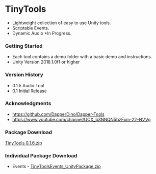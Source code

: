 # TinyTools
* Lightweight collection of easy to use Unity tools.
* Scriptable Events.
* Dynamic Audio *In Progress.

### Getting Started
* Each tool contains a demo folder with a basic demo and instructions.
* Unity Version 2018.1.0f1 or higher

### Version History
* 0.1.5 Audio Tool
* 0.1 Initial Release

### Acknowledgments

* https://github.com/DapperDino/Dapper-Tools
* https://www.youtube.com/channel/UCX_b3NNQN5bzExm-22-NVVg

### Package Download
[TinyTools 0.1.6.zip](https://github.com/1ukeb/TinyTools/files/6567188/TinyTools.0.1.6.zip)

### Individual Package Download
* Events - [TinyToolsEvents_UnityPackage.zip](https://github.com/1ukeb/TinyTools/files/6559449/TinyToolsEvents_UnityPackage.zip)
